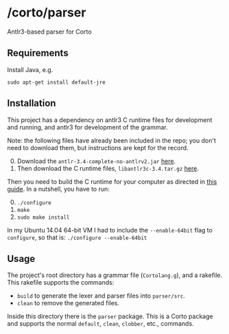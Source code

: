 # /corto/parser

Antlr3-based parser for Corto

## Requirements

Install Java, e.g.

```
sudo apt-get install default-jre
```

## Installation

This project has a dependency on antlr3 C runtime files for development and running, and antlr3 for development of the grammar.

Note: the following files have already been included in the repo; you don't need to download them, but instructions are kept for the record.

0. Download the `antlr-3.4-complete-no-antlrv2.jar` [here](http://www.antlr3.org/download/).
0. Then download the C runtime files, `libantlr3c-3.4.tar.gz` [here](http://www.antlr3.org/download/C/).

Then you need to build the C runtime for your computer as directed in [this guide](http://www.antlr3.org/api/C/build.html). In a nutshell, you have to run:

0. `./configure`
0. `make`
0. `sudo make install`

In my Ubuntu 14.04 64-bit VM I had to include the `--enable-64bit` flag to `configure`, so that is: `./configure --enable-64bit`


## Usage

The project's root directory has a grammar file (`Cortolang.g`), and a rakefile. This rakefile supports the commands:

- `build` to generate the lexer and parser files into `parser/src`.
- `clean` to remove the generated files.

Inside this directory there is the `parser` package. This is a Corto package and supports the normal `default`, `clean`, `clobber`, etc., commands.
